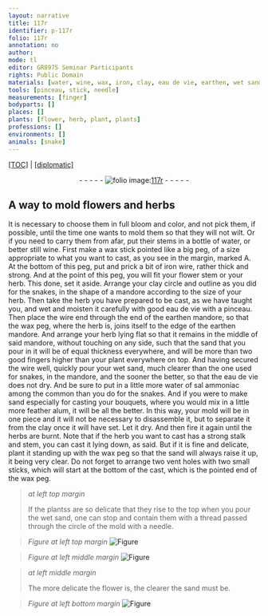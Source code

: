```yaml
---
layout: narrative
title: 117r
identifier: p-117r
folio: 117r
annotation: no
author:
mode: tl
editor: GR8975 Seminar Participants
rights: Public Domain
materials: [water, wine, wax, iron, clay, eau de vie, earthen, wet sand, water of sal ammoniac, feather alum, thread]
tools: [pinceau, stick, needle]
measurements: [finger]
bodyparts: []
places: []
plants: [flower, herb, plant, plants]
professions: []
environments: []
animals: [snake]
---
```


 <p><a href="{{ site.baseurl }}/translation/">[TOC]</a> | <a href="{{ site.baseurl }}/texts/p-117r_tc/" target="_blank">[diplomatic]</a></p><div class="folio" align="center">- - - - - <a href="http://gallica.bnf.fr/ark:/12148/btv1b10500001g/f239.image" target="_blank"><img src="https://cu-mkp.github.io/2017-workshop-edition/assets/photo-icon.png" alt="folio image: " style="display:inline-block; margin-bottom:-3px;"/>117r</a> - - - - - </div>  
  

## A way to mold <span class="pa">flower</span>s and <span class="pa">herb</span>s

 
It is necessary to choose them in full bloom and color, and not pick them, if possible, until the time one wants to mold them so that they will not wilt. Or if you need to carry them from afar, put their stems in a bottle of <span class="m">water</span>, or better still <span class="m">wine</span>. First make a <span class="m">wax</span> stick pointed like a big peg, of a size appropriate to what you want to cast, as you see in the margin, marked A. At the bottom of this peg, put and prick a bit of <span class="m">iron</span> wire, rather thick and strong. And at the point of this <span class="sup">peg</span>, you will fit your <span class="pa">flower</span> stem or your <span class="pa">herb</span>. This done, set it aside. Arrange your <span class="m">clay</span> circle and outline as you did for the <span class="al">snake</span>s, in the shape of a <span class="mu">mandore</span> according to the size of your <span class="pa">herb</span>. Then take the <span class="pa">herb</span> you have prepared to be cast, as we have taught you, and wet and moisten it carefully with good <span class="m">eau de vie</span> with a <span class="tl">pinceau</span>. Then place the wire end through the end of the <span class="m">earthen</span> <span class="mu">mandore</span>, so that the <span class="m">wax</span> peg, where the <span class="pa">herb</span> is, joins itself to the edge of the <span class="m">earthen</span> <span class="mu">mandore</span>. And arrange your <span class="pa">herb</span> lying flat so that it remains in the middle of said <span class="mu">mandore</span>, without touching on any side, such that the sand that you pour in it will be of equal thickness everywhere, and will be <span class="add">more than</span> two good <span class="ms">finger</span>s higher than your <span class="pa">plant</span> everywhere on top. And having secured the wire well, quickly pour your <span class="m">wet sand</span>, much clearer than the one used for snakes, in the <span class="mu">mandore</span>, and the sooner the better, so that the <span class="m">eau de vie</span> does not dry. And be sure to put in a little more <span class="m">water of sal ammoniac</span> among the common than you do for the snakes. And if you were to make sand especially for casting your bouquets, where you would mix in a little more <span class="m">feather alum</span>, it will be all the better. In this way, your mold will be in one piece and it will not be necessary to disassemble it, but to separate it from the <span class="m">clay</span> once it will have set. Let it dry. And then fire it again until the herbs are burnt. Note that if the herb you want to cast has a strong stalk and stem, you can cast it lying down, as said. But if it is fine and delicate, plant it standing up with the <span class="m">wax</span> peg so that the sand will always raise it up, it being very clear. Do not forget to arrange two vent holes with two small <span class="tl">stick</span>s, which will start at the bottom of the cast, which is the pointed end of the <span class="m">wax</span> peg.
 
> *at left top margin*
> 
> 
>   If the <span class="pa">plants</span>s are so delicate that they rise to the top when you pour the <span class="m">wet sand</span>, one can stop and contain them with a <span class="m">thread</span> passed through the circle of the mold with a <span class="tl">needle</span>.
 
> *Figure*
> *at left top margin*
> <a href="https://drive.google.com/open?id=0B9-oNrvWdlO5WnpBbm8wN2gyTWs" target="_blank"><img src="https://cu-mkp.github.io/GR8975-edition/assets/photo-icon.png" alt="Figure" style="display:inline-block; margin-bottom:-3px;"/></a>
 
> *Figure*
> *at left middle margin*
> <a href="https://drive.google.com/open?id=0B9-oNrvWdlO5VURRYzlWOFByNzQ" target="_blank"><img src="https://cu-mkp.github.io/GR8975-edition/assets/photo-icon.png" alt="Figure" style="display:inline-block; margin-bottom:-3px;"/></a>
 
> *at left middle margin*
> 
> 
>   The more delicate the <span class="pa">flower</span> is, the clearer the sand must be.
 
> *Figure*
> *at left bottom margin*
> <a href="https://drive.google.com/open?id=0B9-oNrvWdlO5dVB5bzVUWWJuS0U" target="_blank"><img src="https://cu-mkp.github.io/GR8975-edition/assets/photo-icon.png" alt="Figure" style="display:inline-block; margin-bottom:-3px;"/></a>
 
 